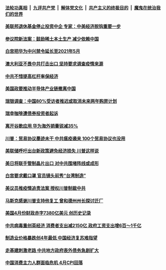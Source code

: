 ####  [法轮功真相](../../../../basic/blob/master/README.md?t=05141901) &nbsp;|&nbsp; [九评共产党](../../../../9ping.md/blob/master/README.md?t=05141901) &nbsp;|&nbsp; [解体党文化](../../../../jtdwh.md/blob/master/README.md?t=05141901)  &nbsp;|&nbsp; [共产主义的终极目的](../../../../gczydzjmd.md/blob/master/README.md?t=05141901) &nbsp;|&nbsp; [魔鬼在统治我们的世界](../../../../mgztzwmdsj.md/blob/master/README.md?t=05141901) 

#### [美联邦退休基金停止投资中企 专家：中美经济脱钩重要一步](../pages/soh7/378538.md?t=05141901) 
#### [参议院新法案：鼓励稀土本土生产 减少依赖中国](../pages/soh7/378436.md?t=05141901) 
#### [白宫把华为中兴禁令延长至2021年5月](../pages/soh7/378403.md?t=05141901) 
#### [澳大利亚不畏中共打击出口 坚持要求调查疫情来源](../pages/soh7/378391.md?t=05141901) 
#### [中共不惜提高杠杆率保经济](../pages/soh7/378370.md?t=05141901) 
#### [美国政要推动半导体产业链撤离中国](../pages/soh7/378358.md?t=05141901) 
#### [瑞银调查：中国80%受访者推迟或取消未来两年购房计划](../pages/soh7/378379.md?t=05141901) 
#### [瑞幸咖啡遭债券投资者起诉](../pages/soh7/378376.md?t=05141901) 
#### [离开谷歌应用 华为海外销量锐减35%](../pages/soh7/378355.md?t=05141901) 
#### [川普：贸易协议墨迹未干 中共瘟疫袭来 100个贸易协议也没用](../pages/soh7/378382.md?t=05141901) 
#### [美联储呼吁出台新政策避免经济损失 川普这样说](../pages/soh7/378373.md?t=05141901) 
#### [美日将联手管制晶片出口 对中共围堵阵线或成形](../pages/soh7/378217.md?t=05141901) 
#### [白宫要求戴口罩 官员镜头前秀“台湾制造”](../pages/soh7/378163.md?t=05141901) 
#### [美议员推疫情追责法案 授权川普制裁中共](../pages/soh7/378115.md?t=05141901) 
#### [马斯克感谢川普支持他复工 曾和德州州长探讨迁厂](../pages/soh7/378109.md?t=05141901) 
#### [美国4月份财政赤字7380亿美元 创历史记录](../pages/soh7/378082.md?t=05141901) 
#### [中共病毒重创英经济  消费者支出减2150亿  政府工资支出增6百～1千亿](../pages/soh7/378004.md?t=05141901) 
#### [制造业价格暴跌创4年最低 中国经济复苏难指望](../pages/soh7/377974.md?t=05141901) 
#### [走基建刺激老路 中共地方政府表外债务急剧扩大](../pages/soh7/377977.md?t=05141901) 
#### [中国消费主力人群面临危机 4月CPI回落](../pages/soh7/377968.md?t=05141901) 
